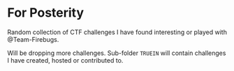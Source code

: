 # For Posterity

Random collection of CTF challenges I have found interesting or played with @Team-Firebugs.

Will be dropping more challenges. Sub-folder `TRUEIN` will contain challenges I have created, hosted or contributed to.

 
